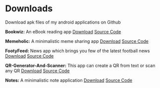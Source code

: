 # Downloads
Download apk files of my android applications on Github

**Bookwiz:** An eBook reading app
[Download](https://github.com/Anurag-Kumar-Mishra/Downloads/blob/main/apks/BookWiz.apk)
[Source Code](https://github.com/Anurag-Kumar-Mishra/BookWiz)

**Memeholic:** A minimalistic meme sharing app
[Download](https://github.com/Anurag-Kumar-Mishra/Downloads/blob/main/apks/Memeholic.apk)
[Source Code](https://github.com/Anurag-Kumar-Mishra/Memeholic)

**FootyFeed:** News app which brings you few of the latest football news
[Download](https://github.com/Anurag-Kumar-Mishra/Downloads/blob/main/apks/FootballFeed.apk)
[Source Code](https://github.com/Anurag-Kumar-Mishra/FootyFeed)

**QR-Generator-And-Scanner:** This app can create a QR from text or scan any QR
[Download](https://github.com/Anurag-Kumar-Mishra/Downloads/blob/main/apks/QRCodeGeneratorAndScanner.apk)
[Source Code](https://github.com/Anurag-Kumar-Mishra/QR-Generator-And-Scanner)

**Notes:** A minimalistic note application
[Download](https://github.com/Anurag-Kumar-Mishra/Downloads/blob/main/apks/Notes.apk)
[Source Code](https://github.com/Anurag-Kumar-Mishra/Notes)
